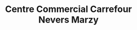 ---
title: "Centre Commercial Carrefour Nevers Marzy"
url: /marzy/centre-commercial-carrefour-nevers-marzy/
shop: Einkaufszentrum
---